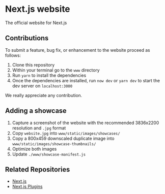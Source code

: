 # Next.js website

The official website for Next.js

## Contributions

To submit a feature, bug fix, or enhancement to the website proceed as follows:

1. Clone this repository
2. Within your terminal go to the `www` directory
3. Run `yarn` to install the dependencies
4. Once the dependencies are installed, run `now dev` or `yarn dev` to start the dev server on `localhost:3000`

We really appreciate any contribution.

## Adding a showcase

1. Capture a screenshot of the website with the recommended 3836x2200 resolution and `.jpg` format
2. Copy `website.jpg` into `www/static/images/showcases/`
3. Copy a 800x459 downscaled duplicate image into `www/static/images/showcase-thumbnails/`
4. Optimize both images
5. Update `./www/showcase-manifest.js`

## Related Repositories

- [Next.js](https://github.com/zeit/next.js)
- [Next.js Plugins](https://github.com/zeit/next-plugins)
